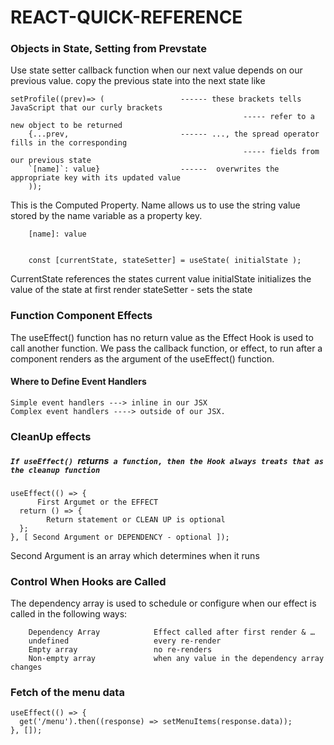 # REACT-QUICK-REFERENCE

### Objects in State, Setting from Prevstate
Use state setter callback function when our next value depends on our previous value.
copy the previous state into the next state like 

    setProfile((prev)=> (                 ------ these brackets tells JavaScript that our curly brackets 
                                                        ----- refer to a new object to be returned
        {...prev,                         ------ ..., the spread operator fills in the corresponding 
                                                        ----- fields from our previous state
        `[name]`: value}                  ------  overwrites the appropriate key with its updated value
        ));

This is the Computed Property. Name allows us to use the string value stored by the name variable as a property key.

        [name]: value    


        const [currentState, stateSetter] = useState( initialState );

CurrentState references the states current value 
initialState initializes the value of the state at first render
stateSetter - sets the state

### Function Component Effects
The useEffect() function has no return value as the Effect Hook is used to call another function. We pass the callback function, or effect, to run after a component renders as the argument of the useEffect() function. 

#### Where to Define Event Handlers 

    Simple event handlers ---> inline in our JSX
    Complex event handlers ----> outside of our JSX.


### CleanUp effects

##### `If useEffect() `returns` a function, then the Hook always treats that as the cleanup function`

    useEffect(() => {
          First Argumet or the EFFECT
      return () => {
            Return statement or CLEAN UP is optional
      };
    }, [ Second Argument or DEPENDENCY - optional ]); 

Second Argument is an array which determines when it runs

    
### Control When Hooks are Called
The dependency array is used to schedule or configure when our effect is called in the following ways:

        Dependency Array	        Effect called after first render & …
        undefined	                every re-render
        Empty array	                no re-renders
        Non-empty array	            when any value in the dependency array changes

### Fetch of the menu data

    useEffect(() => {
      get('/menu').then((response) => setMenuItems(response.data));
    }, []);
